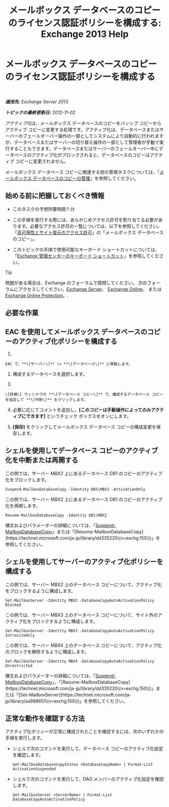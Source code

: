 ﻿---
title: 'メールボックス データベースのコピーのライセンス認証ポリシーを構成する: Exchange 2013 Help'
TOCTitle: メールボックス データベースのコピーのライセンス認証ポリシーを構成する
ms:assetid: 6b37ed6e-2e36-4688-b485-8fdbb8193ec8
ms:mtpsurl: https://technet.microsoft.com/ja-jp/library/Dd298046(v=EXCHG.150)
ms:contentKeyID: 48269616
ms.date: 04/24/2018
mtps_version: v=EXCHG.150
ms.translationtype: HT
---

# メールボックス データベースのコピーのライセンス認証ポリシーを構成する

 

_**適用先:** Exchange Server 2013_

_**トピックの最終更新日:** 2012-11-02_

*アクティブ化*は、メールボックス データベースのコピーをパッシブ コピーからアクティブ コピーに変更する処理です。アクティブ化は、データベースまたはサーバーのフェールオーバー操作の一部としてシステムにより自動的に行われますが、データベースまたはサーバーの切り替え操作の一部として管理者が手動で実行することもできます。データベースまたはサーバーのフェールオーバー中にデータベースのアクティブ化がブロックされると、データベースのコピーはアクティブ コピーに変更されません。

メールボックス データベース コピーに関連する他の管理タスクについては、「[メールボックス データベースのコピーの管理](managing-mailbox-database-copies-exchange-2013-help.md)」を参照してください。

## 始める前に把握しておくべき情報

  - このタスクの予想所要時間:1 分

  - この手順を実行する際には、あらかじめアクセス許可を割り当てる必要があります。必要なアクセス許可の一覧については、以下を参照してください。「[高可用性とサイト復元のアクセス許可](high-availability-and-site-resilience-permissions-exchange-2013-help.md)」の「メールボックス データベースのコピー」。

  - このトピックの手順で使用可能なキーボード ショートカットについては、「[Exchange 管理センターのキーボード ショートカット](keyboard-shortcuts-in-the-exchange-admin-center-exchange-online-protection-help.md)」を参照してください。


> [!TIP]
> 問題がある場合は、Exchange のフォーラムで質問してください。 次のフォーラムにアクセスしてください。<A href="https://go.microsoft.com/fwlink/p/?linkid=60612">Exchange Server</A>、 <A href="https://go.microsoft.com/fwlink/p/?linkid=267542">Exchange Online</A>、 または <A href="https://go.microsoft.com/fwlink/p/?linkid=285351">Exchange Online Protection</A>。.



## 必要な作業

## EAC を使用してメールボックス データベースのコピーのアクティブ化ポリシーを構成する

1.  
    
    EAC で、**\[サーバー\]** \> **\[データベース\]** に移動します。

2.  構成するデータベースを選択します。

3.  
    
    \[詳細\] ウィンドウの **\[データベース コピー\]** で、構成するデータベース コピーを指定して **\[中断\]** をクリックします。

4.  必要に応じてコメントを追加し、**\[このコピーは手動操作によってのみアクティブにできます\]** というチェック ボックスをオンにします。

5.  **\[保存\]** をクリックしてメールボックス データベース コピーの構成変更を保存します。

## シェルを使用してデータベース コピーのアクティブ化を中断または再開する

この例では、サーバー MBX2 上にあるデータベース DB1 のコピーのアクティブ化をブロックします。

    Suspend-MailboxDatabaseCopy -Identity DB1\MBX2 -ActivationOnly

この例では、サーバー MBX2 上にあるデータベース DB1 のコピーのアクティブ化を再開します。

    Resume-MailboxDatabaseCopy -Identity DB1\MBX2

構文およびパラメーターの詳細については、「[Suspend-MailboxDatabaseCopy](https://technet.microsoft.com/ja-jp/library/dd351074\(v=exchg.150\))」または「[Resume-MailboxDatabaseCopy](https://technet.microsoft.com/ja-jp/library/dd335220\(v=exchg.150\))」を参照してください。

## シェルを使用してサーバーのアクティブ化ポリシーを構成する

この例では、サーバー MBX2 上のデータベース コピーについて、アクティブ化をブロックするように構成します。

    Set-MailboxServer -Identity MBX2 -DatabaseCopyAutoActivationPolicy Blocked

この例では、サーバー MBX3 上のデータベース コピーについて、サイト外のアクティブ化をブロックするように構成します。

    Set-MailboxServer -Identity MBX3 -DatabaseCopyAutoActivationPolicy IntrasiteOnly

この例では、サーバー MBX4 上のデータベース コピーについて、アクティブ化のブロックを解除するように構成します。

    Set-MailboxServer -Identity MBX4 -DatabaseCopyAutoActivationPolicy Unrestricted

構文およびパラメーターの詳細については、「[Suspend-MailboxDatabaseCopy](https://technet.microsoft.com/ja-jp/library/dd351074\(v=exchg.150\))」、「[Resume-MailboxDatabaseCopy](https://technet.microsoft.com/ja-jp/library/dd335220\(v=exchg.150\))」または「[Set-MailboxServer](https://technet.microsoft.com/ja-jp/library/aa998651\(v=exchg.150\))」を参照してください。

## 正常な動作を確認する方法

アクティブ化ポリシーが正常に構成されたことを確認するには、次のいずれかの手順を実行します。

  - シェルで次のコマンドを実行して、データベース コピーのアクティブ化設定を確認します。
    
        Get-MailboxDatabaseCopyStatus <DatabaseCopyName> | Format-List ActivationSuspended

  - シェルで次のコマンドを実行して、DAG メンバーのアクティブ化設定を確認します。
    
        Get-MailboxServer <ServerName> | Format-List DatabaseCopyAutoActivationPolicy

